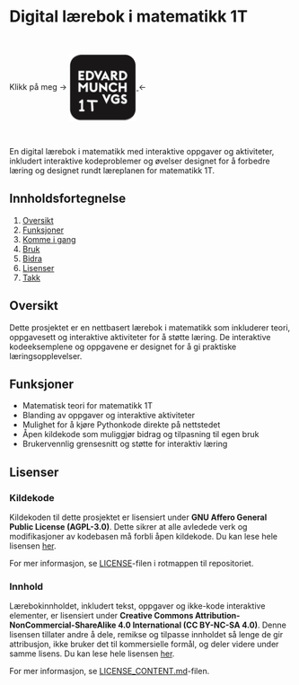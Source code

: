 # Digital lærebok i matematikk 1T

<br>

Klikk på meg $\to$ <a href="https://reneaas.github.io/matematikk_1t/">
    <img src="./logo/evg_logo_med_1T.jpg" alt="Munchboka badge" width="120" height="auto" style="vertical-align: middle;">
</a>
$\gets$

<br>

<!-- [![Munchboka badge](./logo/evg_logo_med_1T.jpg)](https://reneaas.github.io/matematikk_1t/)

-->


En digital lærebok i matematikk med interaktive oppgaver og aktiviteter, inkludert interaktive kodeproblemer og øvelser designet for å forbedre læring og designet rundt læreplanen for matematikk 1T. 

## Innholdsfortegnelse
1. [Oversikt](#oversikt)
2. [Funksjoner](#funksjoner)
3. [Komme i gang](#komme-i-gang)
4. [Bruk](#bruk)
5. [Bidra](#bidra)
6. [Lisenser](#lisenser)
7. [Takk](#takk)

## Oversikt

Dette prosjektet er en nettbasert lærebok i matematikk som inkluderer teori, oppgavesett og interaktive aktiviteter for å støtte læring. De interaktive kodeeksemplene og oppgavene er designet for å gi praktiske læringsopplevelser.

## Funksjoner

- Matematisk teori for matematikk 1T
- Blanding av oppgaver og interaktive aktiviteter
- Mulighet for å kjøre Pythonkode direkte på nettstedet
- Åpen kildekode som muliggjør bidrag og tilpasning til egen bruk
- Brukervennlig grensesnitt og støtte for interaktiv læring


## Lisenser

### Kildekode

Kildekoden til dette prosjektet er lisensiert under **GNU Affero General Public License (AGPL-3.0)**. Dette sikrer at alle avledede verk og modifikasjoner av kodebasen må forbli åpen kildekode. Du kan lese hele lisensen [her](https://www.gnu.org/licenses/agpl-3.0.en.html).

For mer informasjon, se [LICENSE](LICENSE)-filen i rotmappen til repositoriet.

### Innhold

Lærebokinnholdet, inkludert tekst, oppgaver og ikke-kode interaktive elementer, er lisensiert under **Creative Commons Attribution-NonCommercial-ShareAlike 4.0 International (CC BY-NC-SA 4.0)**. Denne lisensen tillater andre å dele, remikse og tilpasse innholdet så lenge de gir attribusjon, ikke bruker det til kommersielle formål, og deler videre under samme lisens. Du kan lese hele lisensen [her](https://creativecommons.org/licenses/by-nc-sa/4.0/legalcode).

For mer informasjon, se [LICENSE_CONTENT.md](LICENSE_CONTENT.md)-filen.


